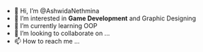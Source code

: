 - 👋 Hi, I’m @AshwidaNethmina
- 👀 I’m interested in <b>Game Development</b> and Graphic Designing
- 🌱 I’m currently learning OOP
- 💞️ I’m looking to collaborate on ...
- 📫 How to reach me ...

<!---
AshwidaNethmina/AshwidaNethmina is a ✨ special ✨ repository because its `README.md` (this file) appears on your GitHub profile.
You can click the Preview link to take a look at your changes.
--->
